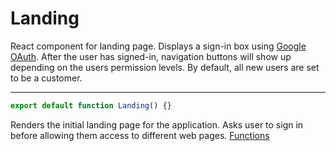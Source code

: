 # Landing
React component for landing page. Displays a sign-in box using [Google OAuth](https://developers.google.com/identity). After the user has signed-in, navigation buttons will show up depending on the users permission levels. By default, all new users are set to be a customer.

-----

```js
export default function Landing() {}
```
Renders the initial landing page for the application. Asks user to sign in before allowing them access to different web pages. [Functions](./LandingComponent.md)
